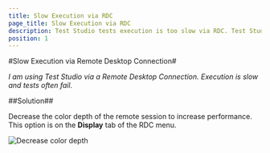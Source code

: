 ```yaml
---
title: Slow Execution via RDC
page_title: Slow Execution via RDC
description: Test Studio tests execution is too slow via RDC. Test Studio Tests fail via RDC
position: 1
---
```

#Slow Execution via Remote Desktop Connection#

*I am using Test Studio via a Remote Desktop Connection. Execution is slow and tests often fail.*

##Solution##

Decrease the color depth of the remote session to increase performance. This option is on the **Display** tab of the RDC menu.

![Decrease color depth][1]

[1]: /img/knowledge-base/test-execution-kb/slow-execution-rdc/fig1.png

